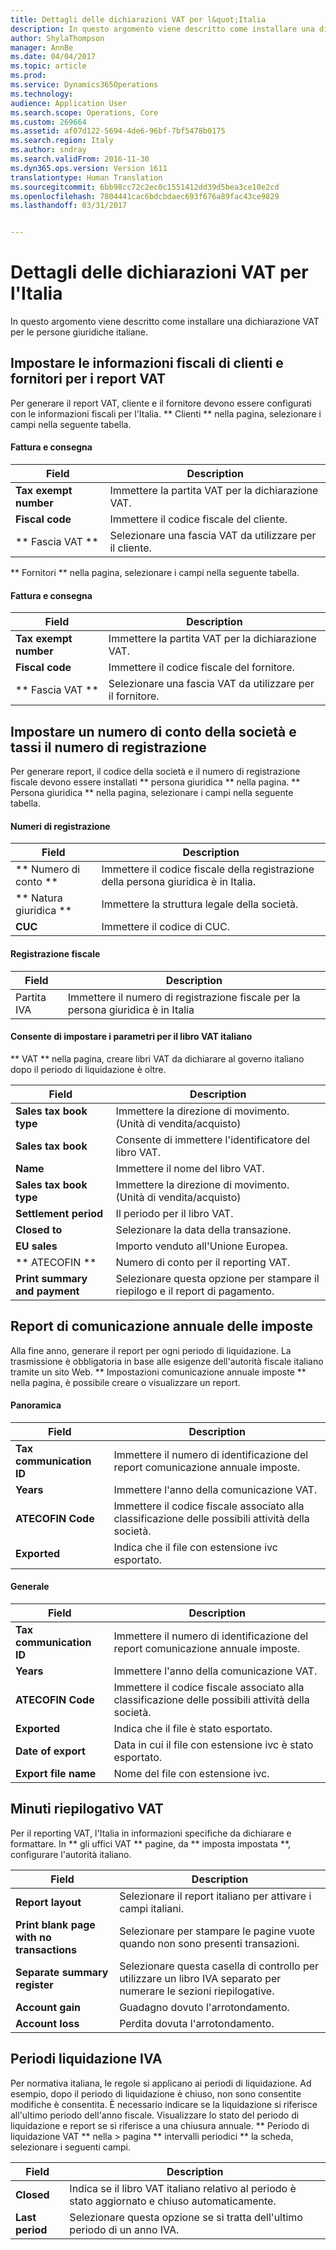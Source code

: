```yaml
---
title: Dettagli delle dichiarazioni VAT per l&quot;Italia
description: In questo argomento viene descritto come installare una dichiarazione VAT per le persone giuridiche italiane.
author: ShylaThompson
manager: AnnBe
ms.date: 04/04/2017
ms.topic: article
ms.prod: 
ms.service: Dynamics365Operations
ms.technology: 
audience: Application User
ms.search.scope: Operations, Core
ms.custom: 269664
ms.assetid: af07d122-5694-4de6-96bf-7bf5478b0175
ms.search.region: Italy
ms.author: sndray
ms.search.validFrom: 2016-11-30
ms.dyn365.ops.version: Version 1611
translationtype: Human Translation
ms.sourcegitcommit: 6bb98cc72c2ec0c1551412dd39d5bea3ce10e2cd
ms.openlocfilehash: 7804441cac6bdcbdaec693f676a89fac43ce9829
ms.lasthandoff: 03/31/2017


---
```


# <a name="vat-statements-details-for-italy"></a>Dettagli delle dichiarazioni VAT per l'Italia

In questo argomento viene descritto come installare una dichiarazione VAT per le persone giuridiche italiane. 

<a name="set-up-customervendor-tax-information-for-tax-reports"></a>Impostare le informazioni fiscali di clienti e fornitori per i report VAT
------------------------------------------------------

Per generare il report VAT, cliente e il fornitore devono essere configurati con le informazioni fiscali per l'Italia. ** Clienti ** nella pagina, selezionare i campi nella seguente tabella.

#### <a name="invoice-and-delivery"></a>Fattura e consegna

| **Field**             | **Description**                                        |
|-----------------------|--------------------------------------------------------|
| **Tax exempt number** | Immettere la partita VAT per la dichiarazione VAT.       |
| **Fiscal code**       | Immettere il codice fiscale del cliente.               |
| ** Fascia VAT **   | Selezionare una fascia VAT da utilizzare per il cliente. |

** Fornitori ** nella pagina, selezionare i campi nella seguente tabella.

#### <a name="invoice-and-delivery"></a>Fattura e consegna

| **Field**             | **Description**                                      |
|-----------------------|------------------------------------------------------|
| **Tax exempt number** | Immettere la partita VAT per la dichiarazione VAT.     |
| **Fiscal code**       | Immettere il codice fiscale del fornitore.               |
| ** Fascia VAT **   | Selezionare una fascia VAT da utilizzare per il fornitore. |

## <a name="set-up-a-company-fiscal-code-and-tax-registration-number"></a>Impostare un numero di conto della società e tassi il numero di registrazione
Per generare report, il codice della società e il numero di registrazione fiscale devono essere installati ** persona giuridica ** nella pagina. ** Persona giuridica ** nella pagina, selezionare i campi nella seguente tabella.

#### <a name="registration-numbers"></a>Numeri di registrazione

| **Field**        | **Description**                                                    |
|------------------|--------------------------------------------------------------------|
| ** Numero di conto **  | Immettere il codice fiscale della registrazione della persona giuridica è in Italia. |
| ** Natura giuridica ** | Immettere la struttura legale della società.                          |
| **CUC**          | Immettere il codice di CUC.                                                |

#### <a name="tax-registration"></a>Registrazione fiscale

| **Field**               | **Description**                                                 |
|-------------------------|-----------------------------------------------------------------|
| Partita IVA | Immettere il numero di registrazione fiscale per la persona giuridica è in Italia |

#### <a name="set-up-parameters-for-italian-sales-tax-book"></a>Consente di impostare i parametri per il libro VAT italiano

** VAT ** nella pagina, creare libri VAT da dichiarare al governo italiano dopo il periodo di liquidazione è oltre.

| **Field**                     | **Description**                                 |
|-------------------------------|-------------------------------------------------|
| **Sales tax book type**       | Immettere la direzione di movimento. (Unità di vendita/acquisto)  |
| **Sales tax book**            | Consente di immettere l'identificatore del libro VAT.     |
| **Name**                      | Immettere il nome del libro VAT.           |
| **Sales tax book type**       | Immettere la direzione di movimento. (Unità di vendita/acquisto)  |
| **Settlement period**         | Il periodo per il libro VAT.                   |
| **Closed to**                 | Selezionare la data della transazione.                    |
| **EU sales**                  | Importo venduto all'Unione Europea.          |
| ** ATECOFIN **                  | Numero di conto per il reporting VAT.           |
| **Print summary and payment** | Selezionare questa opzione per stampare il riepilogo e il report di pagamento. |

## <a name="yearly-tax-communication-report"></a>Report di comunicazione annuale delle imposte
Alla fine anno, generare il report per ogni periodo di liquidazione. La trasmissione è obbligatoria in base alle esigenze dell'autorità fiscale italiano tramite un sito Web. ** Impostazioni comunicazione annuale imposte ** nella pagina, è possibile creare o visualizzare un report.

#### <a name="overview"></a>Panoramica

| **Field**                | **Description**                                                                               |
|--------------------------|-----------------------------------------------------------------------------------------------|
| **Tax communication ID** | Immettere il numero di identificazione del report comunicazione annuale imposte.                       |
| **Years**                | Immettere l'anno della comunicazione VAT.                                                      |
| **ATECOFIN Code**        | Immettere il codice fiscale associato alla classificazione delle possibili attività della società. |
| **Exported**             | Indica che il file con estensione ivc esportato.                                                     |

#### <a name="general"></a>Generale

| **Field**                | **Description**                                                                               |
|--------------------------|-----------------------------------------------------------------------------------------------|
| **Tax communication ID** | Immettere il numero di identificazione del report comunicazione annuale imposte.                       |
| **Years**                | Immettere l'anno della comunicazione VAT.                                                      |
| **ATECOFIN Code**        | Immettere il codice fiscale associato alla classificazione delle possibili attività della società. |
| **Exported**             | Indica che il file è stato esportato.                                                         |
| **Date of export**       | Data in cui il file con estensione ivc è stato esportato.                                                     |
| **Export file name**     | Nome del file con estensione ivc.                                                                    |

## <a name="vat-summary-report"></a>Minuti riepilogativo VAT
Per il reporting VAT, l'Italia in informazioni specifiche da dichiarare e formattare. In ** gli uffici VAT ** pagine, da ** imposta impostata **, configurare l'autorità italiano.

| **Field**                                 | **Description**                                                                                |
|-------------------------------------------|------------------------------------------------------------------------------------------------|
| **Report layout**                         | Selezionare il report italiano per attivare i campi italiani.                                            |
| **Print blank page with no transactions** | Selezionare per stampare le pagine vuote quando non sono presenti transazioni.                                  |
| **Separate summary register**             | Selezionare questa casella di controllo per utilizzare un libro IVA separato per numerare le sezioni riepilogative. |
| **Account gain**                          | Guadagno dovuto l'arrotondamento.                                                                          |
| **Account loss**                          | Perdita dovuta l'arrotondamento.                                                                          |

## <a name="sales-tax-settlement-periods"></a>Periodi liquidazione IVA
Per normativa italiana, le regole si applicano ai periodi di liquidazione. Ad esempio, dopo il periodo di liquidazione è chiuso, non sono consentite modifiche è consentita. È necessario indicare se la liquidazione si riferisce all'ultimo periodo dell'anno fiscale. Visualizzare lo stato del periodo di liquidazione e report se si riferisce a una chiusura annuale. ** Periodo di liquidazione VAT ** nella &gt; pagina ** intervalli periodici ** la scheda, selezionare i seguenti campi.

| **Field**       | **Description**                                                                                   |
|-----------------|---------------------------------------------------------------------------------------------------|
| **Closed**      | Indica se il libro VAT italiano relativo al periodo è stato aggiornato e chiuso automaticamente. |
| **Last period** | Selezionare questa opzione se si tratta dell'ultimo periodo di un anno IVA.                          |




